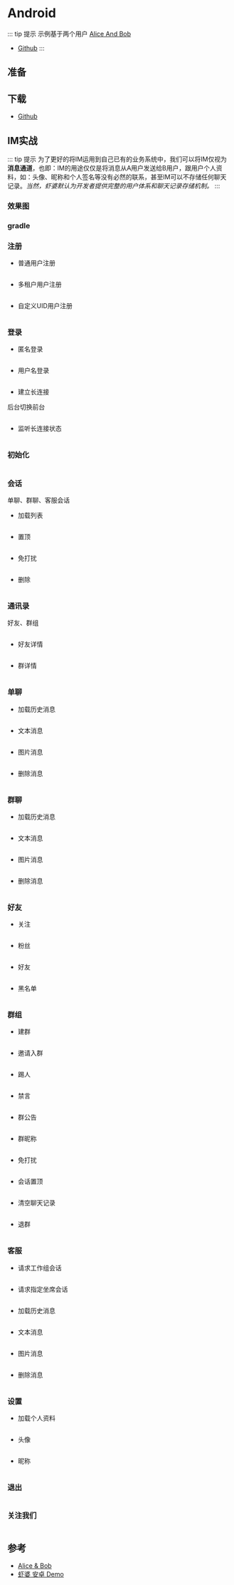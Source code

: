 # Android

::: tip 提示
示例基于两个用户 [Alice And Bob](https://en.wikipedia.org/wiki/Alice_and_Bob)

* [Github](https://github.com/xiaper/android)
:::

## 准备

## 下载

* [Github](https://github.com/xiaper/android)

## IM实战

::: tip 提示
为了更好的将IM运用到自己已有的业务系统中，我们可以将IM仅视为**消息通道**，也即：IM的用途仅仅是将消息从A用户发送给B用户，跟用户个人资料，如：头像、昵称和个人签名等没有必然的联系，甚至IM可以不存储任何聊天记录。*当然，虾婆默认为开发者提供完整的用户体系和聊天记录存储机制。*
:::

### 效果图

### gradle

### 注册

* 普通用户注册

``` bash
```

* 多租户用户注册

``` bash
```

* 自定义UID用户注册

``` bash
```

### 登录

* 匿名登录

``` bash
```

* 用户名登录

``` bash
```

* 建立长连接

后台切换前台

``` bash
```

* 监听长连接状态

``` bash
```

### 初始化

``` bash
```

### 会话

单聊、群聊、客服会话

* 加载列表

``` bash
```

* 置顶

``` bash
```

* 免打扰

``` bash
```

* 删除

``` bash
```

### 通讯录

好友、群组

``` bash
```

* 好友详情

``` bash
```

* 群详情

``` bash
```

### 单聊

* 加载历史消息

``` bash
```

* 文本消息

``` bash
```

* 图片消息

``` bash
```

* 删除消息

``` bash
```

<!-- * 阅后即焚TODO -->

### 群聊

* 加载历史消息

``` bash
```

* 文本消息

``` bash
```

* 图片消息

``` bash
```

* 删除消息

``` bash
```

### 好友

* 关注

``` bash
```

* 粉丝

``` bash
```

* 好友

``` bash
```

* 黑名单

``` bash
```

### 群组

* 建群

``` bash
```

* 邀请入群

``` bash
```

* 踢人

``` bash
```

* 禁言

``` bash
```

* 群公告

``` bash
```

* 群昵称

``` bash
```

* 免打扰

``` bash
```

* 会话置顶

``` bash
```

* 清空聊天记录

``` bash
```

* 退群

``` bash
```

### 客服

* 请求工作组会话

``` bash
```

* 请求指定坐席会话

``` bash
```

* 加载历史消息

``` bash
```

* 文本消息

``` bash
```

* 图片消息

``` bash
```

* 删除消息

``` bash
```

### 设置

* 加载个人资料

``` bash
```

* 头像

``` bash
```

* 昵称

``` bash
```

### 退出

``` bash
```

### 关注我们

<img :src="$withBase('/image/qrcode_xiaperio_430.jpg')" style="width:250px;"/>

## 参考

* [Alice & Bob](http://cryptocouple.com/)
* [虾婆 安卓 Demo](https://github.com/xiaper/android)
